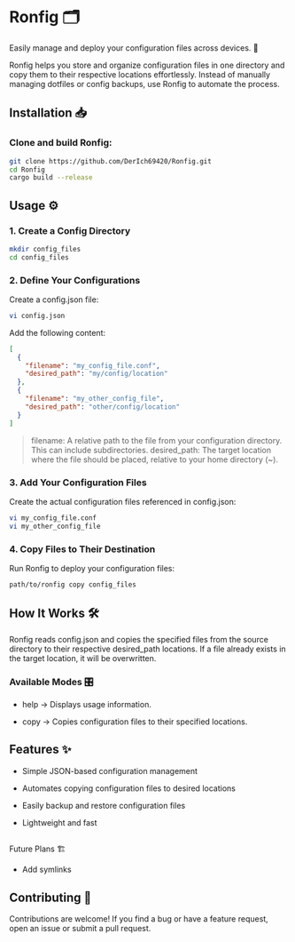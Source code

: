 # Ronfig 🗂️

Easily manage and deploy your configuration files across devices. 🚀

Ronfig helps you store and organize configuration files in one directory and copy them to their respective locations effortlessly. Instead of manually managing dotfiles or config backups, use Ronfig to automate the process.

## Installation 📥

### Clone and build Ronfig:

```bash
git clone https://github.com/DerIch69420/Ronfig.git
cd Ronfig
cargo build --release
```

## Usage ⚙️

### 1. Create a Config Directory

```bash
mkdir config_files
cd config_files
```

### 2. Define Your Configurations

Create a config.json file:

```bash
vi config.json
```

Add the following content:

```json
[
  {
    "filename": "my_config_file.conf",
    "desired_path": "my/config/location"
  },
  {
    "filename": "my_other_config_file",
    "desired_path": "other/config/location"
  }
]
```

> filename: A relative path to the file from your configuration directory. This can include subdirectories.
> desired_path: The target location where the file should be placed, relative to your home directory (~).

### 3. Add Your Configuration Files

Create the actual configuration files referenced in config.json:

```bash
vi my_config_file.conf
vi my_other_config_file
```

### 4. Copy Files to Their Destination

Run Ronfig to deploy your configuration files:

```bash
path/to/ronfig copy config_files
```

## How It Works 🛠️

Ronfig reads config.json and copies the specified files from the source directory to their respective desired_path locations. If a file already exists in the target location, it will be overwritten.

### Available Modes 🎛️

* help → Displays usage information.

* copy → Copies configuration files to their specified locations.


## Features ✨

* Simple JSON-based configuration management

* Automates copying configuration files to desired locations

* Easily backup and restore configuration files

* Lightweight and fast

##
Future Plans 🏗️

* Add symlinks


## Contributing 🤝

Contributions are welcome! If you find a bug or have a feature request, open an issue or submit a pull request.

